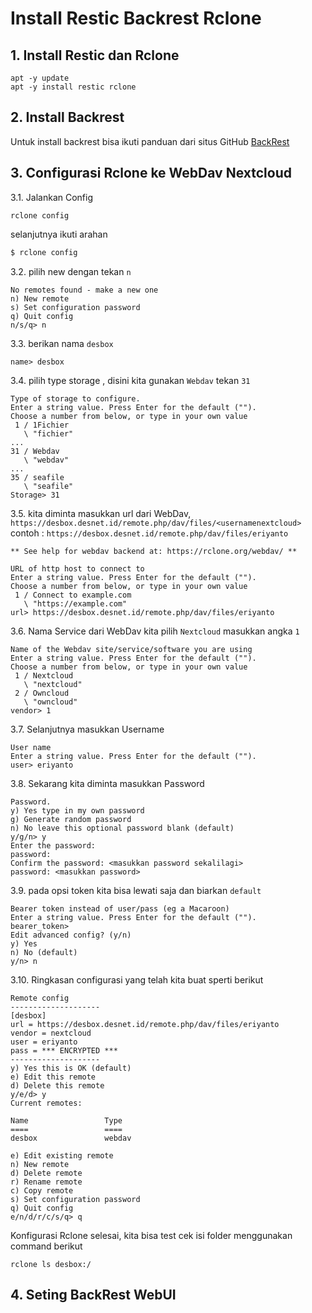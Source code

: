 # Install Restic Backrest Rclone

## 1. Install Restic  dan Rclone 

```
apt -y update
apt -y install restic rclone
```

## 2. Install Backrest
Untuk install backrest bisa ikuti panduan dari situs GitHub [BackRest](https://github.com/garethgeorge/backrest)

## 3.  Configurasi Rclone ke WebDav Nextcloud
3.1. Jalankan Config
```
rclone config
```
selanjutnya ikuti arahan 

```bash
$ rclone config
```
3.2. pilih new dengan tekan `n`
```
No remotes found - make a new one
n) New remote
s) Set configuration password
q) Quit config
n/s/q> n
```
3.3. berikan nama `desbox`
```
name> desbox
```
3.4. pilih type storage , disini kita gunakan `Webdav` tekan `31`
```
Type of storage to configure.
Enter a string value. Press Enter for the default ("").
Choose a number from below, or type in your own value
 1 / 1Fichier
   \ "fichier"
...
31 / Webdav
   \ "webdav"
...
35 / seafile
   \ "seafile"
Storage> 31
```
3.5. kita diminta masukkan url dari WebDav, `https://desbox.desnet.id/remote.php/dav/files/<usernamenextcloud>`
contoh : `https://desbox.desnet.id/remote.php/dav/files/eriyanto`
```
** See help for webdav backend at: https://rclone.org/webdav/ **

URL of http host to connect to
Enter a string value. Press Enter for the default ("").
Choose a number from below, or type in your own value
 1 / Connect to example.com
   \ "https://example.com"
url> https://desbox.desnet.id/remote.php/dav/files/eriyanto
```
3.6. Nama Service dari WebDav kita pilih `Nextcloud` masukkan angka `1`
```
Name of the Webdav site/service/software you are using
Enter a string value. Press Enter for the default ("").
Choose a number from below, or type in your own value
 1 / Nextcloud
   \ "nextcloud"
 2 / Owncloud
   \ "owncloud"
vendor> 1
```
3.7. Selanjutnya masukkan Username

```
User name
Enter a string value. Press Enter for the default ("").
user> eriyanto
```
3.8. Sekarang kita diminta masukkan Password
```
Password.
y) Yes type in my own password
g) Generate random password
n) No leave this optional password blank (default)
y/g/n> y
Enter the password:
password: 
Confirm the password: <masukkan password sekalilagi>
password: <masukkan password>
```
3.9. pada opsi token kita bisa lewati saja dan biarkan `default`
```
Bearer token instead of user/pass (eg a Macaroon)
Enter a string value. Press Enter for the default ("").
bearer_token>
Edit advanced config? (y/n)
y) Yes
n) No (default)
y/n> n
```

3.10. Ringkasan configurasi yang telah kita buat sperti berikut
```
Remote config
--------------------
[desbox]
url = https://desbox.desnet.id/remote.php/dav/files/eriyanto
vendor = nextcloud
user = eriyanto
pass = *** ENCRYPTED ***
--------------------
y) Yes this is OK (default)
e) Edit this remote
d) Delete this remote
y/e/d> y
Current remotes:

Name                 Type
====                 ====
desbox               webdav

e) Edit existing remote
n) New remote
d) Delete remote
r) Rename remote
c) Copy remote
s) Set configuration password
q) Quit config
e/n/d/r/c/s/q> q

```


Konfigurasi Rclone selesai, kita bisa test cek isi folder menggunakan command berikut
```
rclone ls desbox:/
```

## 4. Seting BackRest WebUI

